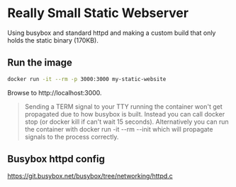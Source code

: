 # Really Small Static Webserver

Using busybox and standard httpd and making a custom build that only holds the static binary (170KB).

## Run the image

```bash
docker run -it --rm -p 3000:3000 my-static-website
```

Browse to http://localhost:3000.

> Sending a TERM signal to your TTY running the container won't get propagated due to how busybox is built. Instead you can call docker stop (or docker kill if can't wait 15 seconds). Alternatively you can run the container with docker run -it --rm --init which will propagate signals to the process correctly.

## Busybox httpd config

https://git.busybox.net/busybox/tree/networking/httpd.c